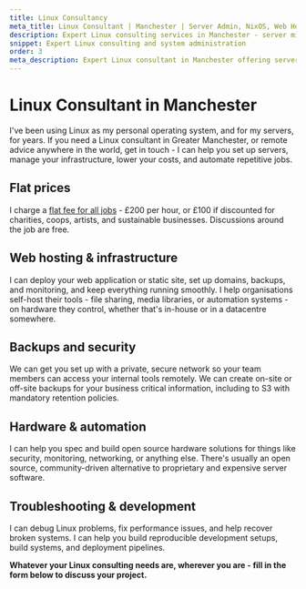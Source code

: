 ```yaml
---
title: Linux Consultancy
meta_title: Linux Consultant | Manchester | Server Admin, NixOS, Web Hosting | Chobble
description: Expert Linux consulting services in Manchester - server migrations, NixOS installations, web hosting, system administration, and advanced Linux support.
snippet: Expert Linux consulting and system administration
order: 3
meta_description: Expert Linux consultant in Manchester offering server management, web hosting, infrastructure deployment, security, backups & automation. £200/hr (50% off for charities). Remote support available worldwide.
---
```


# Linux Consultant in Manchester

I've been using Linux as my personal operating system, and for my servers, for years. If you need a Linux consultant in Greater Manchester, or remote advice anywhere in the world, get in touch - I can help you set up servers, manage your infrastructure, lower your costs, and automate repetitive jobs.

## Flat prices

I charge a [flat fee for all jobs](/prices/) - £200 per hour, or £100 if discounted for charities, coops, artists, and sustainable businesses. Discussions around the job are free.

## Web hosting & infrastructure

I can deploy your web application or static site, set up domains, backups, and monitoring, and keep everything running smoothly. I help organisations self-host their tools - file sharing, media libraries, or automation systems - on hardware they control, whether that's in-house or in a datacentre somewhere.

## Backups and security

We can get you set up with a private, secure network so your team members can access your internal tools remotely. We can create on-site or off-site backups for your business critical information, including to S3 with mandatory retention policies.

## Hardware & automation

I can help you spec and build open source hardware solutions for things like security, monitoring, networking, or anything else. There's usually an open source, community-driven alternative to proprietary and expensive server software.

## Troubleshooting & development

I can debug Linux problems, fix performance issues, and help recover broken systems. I can help you build reproducible development setups, build systems, and deployment pipelines.

**Whatever your Linux consulting needs are, wherever you are - fill in the form below to discuss your project.**
